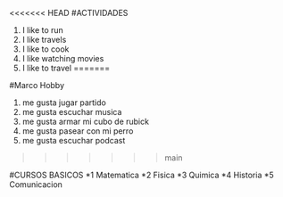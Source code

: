 <<<<<<< HEAD
#ACTIVIDADES
1. I like to run
2. I like travels
3. I like to cook
4. I like watching movies
5. I like to travel
=======

#Marco Hobby
1. me gusta jugar partido
2. me gusta escuchar musica
3. me gusta armar mi cubo de rubick
4. me gusta pasear con mi perro
5. me gusta escuchar podcast
>>>>>>> main

#CURSOS BASICOS
*1 Matematica
*2 Fisica
*3 Quimica
*4 Historia
*5 Comunicacion
